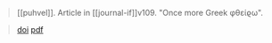 > [[puhvel]]. Article in [[journal-if]]v109.
> "Once more Greek φθείϱω".

> [doi](https://doi.org/10.1515/16130405.232)
> [pdf](a/puhvel2008.pdf)